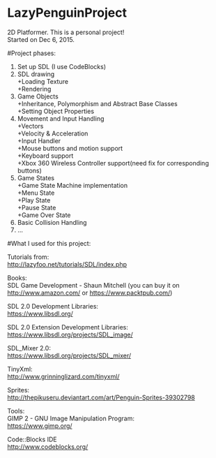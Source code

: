 # LazyPenguinProject
2D Platformer. 
This is a personal project!   
Started on Dec 6, 2015.

#Project phases:
1. Set up SDL (I use CodeBlocks)
2. SDL drawing   
    +Loading Texture   
    +Rendering   
3. Game Objects    
    +Inheritance, Polymorphism and Abstract Base Classes   
    +Setting Object Properties    
4. Movement and Input Handling    
    +Vectors   
    +Velocity & Acceleration   
    +Input Handler  
    +Mouse buttons and motion support   
    +Keyboard support   
    +Xbox 360 Wireless Controller support(need fix for corresponding buttons)      
5. Game States   
    +Game State Machine implementation   
    +Menu State   
    +Play State   
    +Pause State  
    +Game Over State   
6. Basic Collision Handling
7. ...




#What I used for this project:    

Tutorials from:   
http://lazyfoo.net/tutorials/SDL/index.php

Books:   
SDL Game Development - Shaun Mitchell (you can buy it on http://www.amazon.com/ or https://www.packtpub.com/)   

SDL 2.0 Development Libraries:   
https://www.libsdl.org/   

SDL 2.0 Extension Development Libraries:   
https://www.libsdl.org/projects/SDL_image/   

SDL_Mixer 2.0:   
https://www.libsdl.org/projects/SDL_mixer/   

TinyXml:   
http://www.grinninglizard.com/tinyxml/   

Sprites:   
http://thepikuseru.deviantart.com/art/Penguin-Sprites-39302798

Tools:   
GIMP 2 - GNU Image Manipulation Program:   
https://www.gimp.org/

Code::Blocks IDE   
http://www.codeblocks.org/





